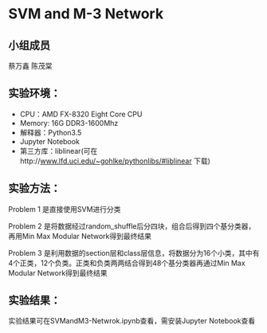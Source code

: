 # SVM and M-3 Network

## 小组成员
蔡万鑫 陈茂棠

## 实验环境：
+ CPU：AMD FX-8320 Eight Core CPU
+ Memory: 16G DDR3-1600Mhz
+ 解释器：Python3.5
+ Jupyter Notebook
+ 第三方库：liblinear(可在http://www.lfd.uci.edu/~gohlke/pythonlibs/#liblinear 下载)

## 实验方法：
Problem 1 是直接使用SVM进行分类

Problem 2 是将数据经过random_shuffle后分四块，组合后得到四个基分类器，再用Min Max Modular Network得到最终结果

Problem 3 是利用数据的section层和class层信息，将数据分为16个小类，其中有4个正类，12个负类。正类和负类两两结合得到48个基分类器再通过Min Max Modular Network得到最终结果

## 实验结果：

实验结果可在SVMandM3-Netwrok.ipynb查看，需安装Jupyter Notebook查看
